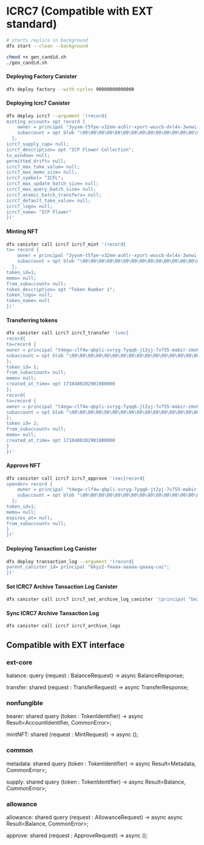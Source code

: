 # ICRC7 (Compatible with EXT standard)

```bash
# starts replica in background
dfx start --clean --background

chmod +x gen_candid.sh
./gen_candid.sh
```

#### Deploying Factory Canister

```bash
dfx deploy factory --with-cycles 90000000000000
```

#### Deploying Icrc7 Canister
```bash
dfx deploy icrc7 --argument '(record{                                  
minting_account= opt record {
    owner = principal "3yyxm-t5fpe-v32em-ac6lr-xyort-wuscb-dvl4x-3wnwi-hqkyj-xortw-oqe";                                     
    subaccount = opt blob "\00\00\00\00\00\00\00\00\00\00\00\00\00\00\00\00\00\00\00\00\00\00\00\00\00\00\00\00\00\00\00\00";
  };                  
icrc7_supply_cap= null;
icrc7_description= opt "ICP Flower Collection";
tx_window= null;                        
permitted_drift= null;                  
icrc7_max_take_value= null;
icrc7_max_memo_size= null;
icrc7_symbol= "ICFL";
icrc7_max_update_batch_size= null;
icrc7_max_query_batch_size= null;
icrc7_atomic_batch_transfers= null;
icrc7_default_take_value= null;
icrc7_logo= null;
icrc7_name= "ICP Flower"
})'
```

#### Minting NFT
```bash
dfx canister call icrc7 icrc7_mint '(record{                                  
to= record {
    owner = principal "3yyxm-t5fpe-v32em-ac6lr-xyort-wuscb-dvl4x-3wnwi-hqkyj-xortw-oqe";                                     
    subaccount = opt blob "\00\00\00\00\00\00\00\00\00\00\00\00\00\00\00\00\00\00\00\00\00\00\00\00\00\00\00\00\00\00\00\00";
  };          
token_id=1;
memo= null;
from_subaccount= null;                  
token_description= opt "Token Number 1";
token_logo= null;
token_name= null
})'
```

#### Transferring tokens
```bash
dfx canister call icrc7 icrc7_transfer '(vec{
record{
to=record {
owner = principal "t4egw-clf4w-qbpli-svryg-7yqq6-jt2yj-7v755-mabir-zmx6i-vp4fr-fqe";
subaccount = opt blob "\00\00\00\00\00\00\00\00\00\00\00\00\00\00\00\00\00\00\00\00\00\00\00\00\00\00\00\00\00\00\00\00";
};
token_id= 1;
from_subaccount= null;
memo= null;
created_at_time= opt 1710480202901000000
};
record{
to=record {
owner = principal "t4egw-clf4w-qbpli-svryg-7yqq6-jt2yj-7v755-mabir-zmx6i-vp4fr-fqe";
subaccount = opt blob "\00\00\00\00\00\00\00\00\00\00\00\00\00\00\00\00\00\00\00\00\00\00\00\00\00\00\00\00\00\00\00\00";
};
token_id= 2;
from_subaccount= null;
memo= null;
created_at_time= opt 1710480202901000000
}
})'
```

#### Approve NFT
```bash
dfx canister call icrc7 icrc7_approve '(vec{record{                                  
spender= record {
    owner = principal "t4egw-clf4w-qbpli-svryg-7yqq6-jt2yj-7v755-mabir-zmx6i-vp4fr-fqe";                                     
    subaccount = opt blob "\00\00\00\00\00\00\00\00\00\00\00\00\00\00\00\00\00\00\00\00\00\00\00\00\00\00\00\00\00\00\00\00";
  };          
token_id=1;
memo= null;
expires_at= null;
from_subaccount= null;
}
})'
```

#### Deploying Tansaction Log Canister

```bash
dfx deploy transaction_log --argument '(record{                                  
parent_canister_id= principal "bkyz2-fmaaa-aaaaa-qaaaq-cai";
})'
```

#### Set ICRC7 Archive Tansaction Log Canister

```bash
dfx canister call icrc7 icrc7_set_archive_log_canister '(principal "be2us-64aaa-aaaaa-qaabq-cai")'
```

#### Sync ICRC7 Archive Tansaction Log

```bash
dfx canister call icrc7 icrc7_archive_logs
```

## Compatible with EXT interface

### ext-core

balance: query (request : BalanceRequest) -> async BalanceResponse;

transfer: shared (request : TransferRequest) -> async TransferResponse;

### nonfungible

bearer: shared query (token : TokenIdentifier) -> async Result<AccountIdentifier, CommonError>;

mintNFT: shared (request : MintRequest) -> async ();

### common

metadata: shared query (token : TokenIdentifier) -> async Result<Metadata, CommonError>;

supply: shared query (token : TokenIdentifier) -> async Result<Balance, CommonError>;

### allowance

allowance: shared query (request : AllowanceRequest) -> async async Result<Balance, CommonError>;

approve: shared (request : ApproveRequest) -> async ();
